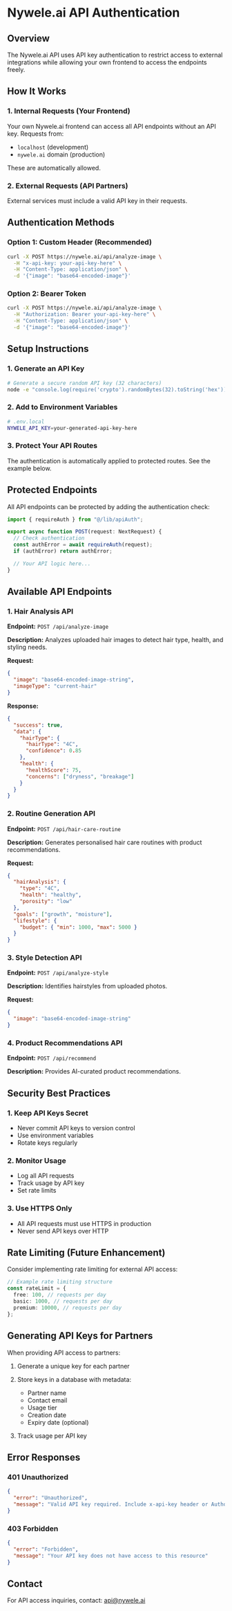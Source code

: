 # Nywele.ai API Authentication

## Overview

The Nywele.ai API uses API key authentication to restrict access to external integrations while allowing your own frontend to access the endpoints freely.

## How It Works

### 1. Internal Requests (Your Frontend)

Your own Nywele.ai frontend can access all API endpoints without an API key. Requests from:

- `localhost` (development)
- `nywele.ai` domain (production)

These are automatically allowed.

### 2. External Requests (API Partners)

External services must include a valid API key in their requests.

## Authentication Methods

### Option 1: Custom Header (Recommended)

```bash
curl -X POST https://nywele.ai/api/analyze-image \
  -H "x-api-key: your-api-key-here" \
  -H "Content-Type: application/json" \
  -d '{"image": "base64-encoded-image"}'
```

### Option 2: Bearer Token

```bash
curl -X POST https://nywele.ai/api/analyze-image \
  -H "Authorization: Bearer your-api-key-here" \
  -H "Content-Type: application/json" \
  -d '{"image": "base64-encoded-image"}'
```

## Setup Instructions

### 1. Generate an API Key

```bash
# Generate a secure random API key (32 characters)
node -e "console.log(require('crypto').randomBytes(32).toString('hex'))"
```

### 2. Add to Environment Variables

```bash
# .env.local
NYWELE_API_KEY=your-generated-api-key-here
```

### 3. Protect Your API Routes

The authentication is automatically applied to protected routes. See the example below.

## Protected Endpoints

All API endpoints can be protected by adding the authentication check:

```typescript
import { requireAuth } from "@/lib/apiAuth";

export async function POST(request: NextRequest) {
  // Check authentication
  const authError = await requireAuth(request);
  if (authError) return authError;

  // Your API logic here...
}
```

## Available API Endpoints

### 1. Hair Analysis API

**Endpoint:** `POST /api/analyze-image`

**Description:** Analyzes uploaded hair images to detect hair type, health, and styling needs.

**Request:**

```json
{
  "image": "base64-encoded-image-string",
  "imageType": "current-hair"
}
```

**Response:**

```json
{
  "success": true,
  "data": {
    "hairType": {
      "hairType": "4C",
      "confidence": 0.85
    },
    "health": {
      "healthScore": 75,
      "concerns": ["dryness", "breakage"]
    }
  }
}
```

### 2. Routine Generation API

**Endpoint:** `POST /api/hair-care-routine`

**Description:** Generates personalised hair care routines with product recommendations.

**Request:**

```json
{
  "hairAnalysis": {
    "type": "4C",
    "health": "healthy",
    "porosity": "low"
  },
  "goals": ["growth", "moisture"],
  "lifestyle": {
    "budget": { "min": 1000, "max": 5000 }
  }
}
```

### 3. Style Detection API

**Endpoint:** `POST /api/analyze-style`

**Description:** Identifies hairstyles from uploaded photos.

**Request:**

```json
{
  "image": "base64-encoded-image-string"
}
```

### 4. Product Recommendations API

**Endpoint:** `POST /api/recommend`

**Description:** Provides AI-curated product recommendations.

## Security Best Practices

### 1. Keep API Keys Secret

- Never commit API keys to version control
- Use environment variables
- Rotate keys regularly

### 2. Monitor Usage

- Log all API requests
- Track usage by API key
- Set rate limits

### 3. Use HTTPS Only

- All API requests must use HTTPS in production
- Never send API keys over HTTP

## Rate Limiting (Future Enhancement)

Consider implementing rate limiting for external API access:

```typescript
// Example rate limiting structure
const rateLimit = {
  free: 100, // requests per day
  basic: 1000, // requests per day
  premium: 10000, // requests per day
};
```

## Generating API Keys for Partners

When providing API access to partners:

1. Generate a unique key for each partner
2. Store keys in a database with metadata:

   - Partner name
   - Contact email
   - Usage tier
   - Creation date
   - Expiry date (optional)

3. Track usage per API key

## Error Responses

### 401 Unauthorized

```json
{
  "error": "Unauthorized",
  "message": "Valid API key required. Include x-api-key header or Authorization: Bearer token"
}
```

### 403 Forbidden

```json
{
  "error": "Forbidden",
  "message": "Your API key does not have access to this resource"
}
```

## Contact

For API access inquiries, contact: api@nywele.ai

